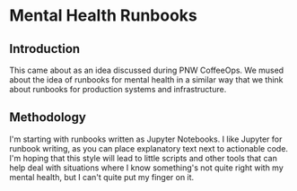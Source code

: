 # Mental Health Runbooks

## Introduction

This came about as an idea discussed during PNW CoffeeOps. We mused about the idea of runbooks for mental health in a similar way that we think about runbooks for production systems and infrastructure. 

## Methodology

I'm starting with runbooks written as Jupyter Notebooks. I like Jupyter for runbook writing, as you can place explanatory text next to actionable code. I'm hoping that this style will lead to little scripts and other tools that can help deal with situations where I know something's not quite right with my mental health, but I can't quite put my finger on it.

